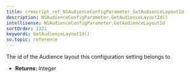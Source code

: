 ```yaml
---
title: crmscript_ref_NSAudienceConfigParameter_GetAudienceLayoutId
description: NSAudienceConfigParameter.GetAudienceLayoutId()
intellisense: NSAudienceConfigParameter.GetAudienceLayoutId
sortOrder: 1321
keywords: GetAudienceLayoutId()
so.topic: reference
---
```



The id of the Audience layout this configuration setting belongs to



* **Returns:** Integer


